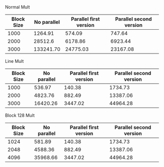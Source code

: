 Normal Mult

| Block Size | No parallel | Parallel first version |  Parallel second version |
| ---------- | ----------- | ---------------------- | ------------------------ |
| 1000       |     1264.91 |         574.09         |           747.64         |
| 2000       |     28512.6 |          6178.86       |        6923.44           |
| 3000       |   133241.70 |   24775.03             |           23167.08       |

Line Mult

| Block Size | No parallel | Parallel first version |  Parallel second version |
| ---------- | ----------- | ---------------------- | ------------------------ |
| 1000       |     536.97  |         140.38         |           1734.73        |
| 2000       |     4823.76 |          882.49        |        13387.06          |
| 3000       |   16420.26  |   3447.02              |           44964.28       |

Block 128 Mult

| Block Size | No parallel | Parallel first version |  Parallel second version |
| ---------- | ----------- | ---------------------- | ------------------------ |
| 1024       |     581.89  |         140.38         |           1734.73        |
| 2048       |     4588.36 |          882.49        |        13387.06          |
| 4096       |   35968.66  |   3447.02              |           44964.28       |